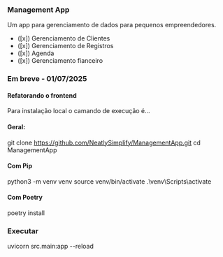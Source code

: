 ### Management App

Um app para gerenciamento de dados para pequenos empreendedores.
- ([x]) Gerenciamento de Clientes
- ([x]) Gerenciamento de Registros
- ([x]) Agenda
- ([x]) Gerenciamento fianceiro

### Em breve - 01/07/2025
#### Refatorando o frontend

Para instalação local o camando de execução é...
#### Geral:
git clone https://github.com/NeatlySimplify/ManagementApp.git
cd ManagementApp

#### Com Pip
python3 -m venv venv
source venv/bin/activate   <!-- Linux/macOS -->
.\venv\Scripts\activate     <!-- Windows -->

#### Com Poetry
poetry install <!-- Recomendado -->
<!-- Se não tiver instalado recomendo a instalação do Poetry usando Pipx -->

### Executar
uvicorn src.main:app --reload
